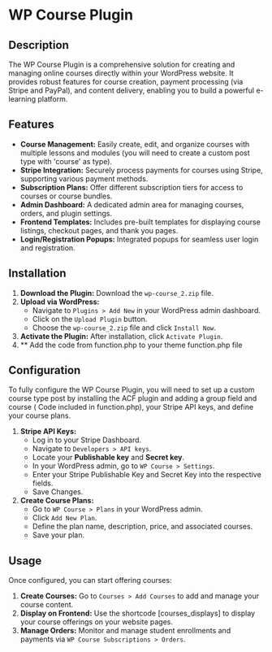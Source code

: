 # WP Course Plugin

## Description

The WP Course Plugin is a comprehensive solution for creating and managing online courses directly within your WordPress website. It provides robust features for course creation,  payment processing (via Stripe and PayPal), and content delivery, enabling you to build a powerful e-learning platform.

## Features

*   **Course Management:** Easily create, edit, and organize courses with multiple lessons and modules (you will need to create a custom post type with 'course' as type).
*   **Stripe Integration:** Securely process payments for courses using Stripe, supporting various payment methods.
*   **Subscription Plans:** Offer different subscription tiers for access to courses or course bundles.
*   **Admin Dashboard:** A dedicated admin area for managing courses, orders, and plugin settings.
*   **Frontend Templates:** Includes pre-built templates for displaying course listings, checkout pages, and thank you pages.
*   **Login/Registration Popups:** Integrated popups for seamless user login and registration.

## Installation

1.  **Download the Plugin:** Download the `wp-course_2.zip` file.
2.  **Upload via WordPress:**
    *   Navigate to `Plugins > Add New` in your WordPress admin dashboard.
    *   Click on the `Upload Plugin` button.
    *   Choose the `wp-course_2.zip` file and click `Install Now`.
3.  **Activate the Plugin:** After installation, click `Activate Plugin`.
4. ** Add the code from function.php to your theme function.php file
   
 ## Configuration

To fully configure the WP Course Plugin, you will need to set up a custom course type post by installing the ACF plugin and adding a group field and course ( Code included in function.php), your Stripe API keys, and define your course plans.

1.  **Stripe API Keys:**
    *   Log in to your Stripe Dashboard.
    *   Navigate to `Developers > API keys`.
    *   Locate your **Publishable key** and **Secret key**.
    *   In your WordPress admin, go to `WP Course > Settings`.
    *   Enter your Stripe Publishable Key and Secret Key into the respective fields.
    *   Save Changes.
2.  **Create Course Plans:**
    *   Go to `WP Course > Plans` in your WordPress admin.
    *   Click `Add New Plan`.
    *   Define the plan name, description, price, and associated courses.
    *   Save your plan.
 

## Usage

Once configured, you can start offering courses:

1.  **Create Courses:** Go to `Courses > Add Courses` to add and manage your course content.
3.  **Display on Frontend:** Use the shortcode [courses_displays] to display your course offerings on your website pages.
4.  **Manage Orders:** Monitor and manage student enrollments and payments via `WP Course Subscriptions > Orders`.



